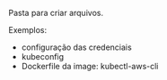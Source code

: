 Pasta para criar arquivos.

Exemplos:

- configuração das credenciais
- kubeconfig
- Dockerfile da image: kubectl-aws-cli
